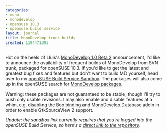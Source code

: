 ```yaml
---
categories:
- mono
- monodevelop
- opensuse 10.3
- opensuse build service
layout: journal
title: MonoDevelop trunk builds
created: 1194471395
---
```

Hot on the heels of Lluis's <a href="http://foodformonkeys.blogspot.com/2007/11/monodevelop-beta-2.html">MonoDevelop 1.0 Beta 2</a> announcement, I'd like to announce the availability of frequent builds of MonoDevelop from SVN trunk, packaged for openSUSE 10.3. If you'd like to get the latest and greatest bug fixes and features but don't want to build MD yourself, head over to my <a href="https://build.opensuse.org/project/show?project=home%3AMJHutchinson">openSUSE Build Service Sandbox</a>. The packages will also come up in the openSUSE search for <a href="http://software.opensuse.org/search?p=1&q=monodevelop&baseproject=openSUSE%3A10.3"> MonoDevelop packages</a>.

Warning: these packages are not guaranteed to be stable, though I'll try to push only usable revisions. I may also enable and disable features at a whim, e.g. disabling the Boo binding and MonoDevelop.Database addin in order to enable GtkSourceView 2 support.

<em> Update: the sandbox link currently requires that you're logged into the openSUSE Build Service, so here's a <a href="http://download.opensuse.org/repositories/home:/MJHutchinson/openSUSE_10.3/">direct link to the repository</a></em>.<!--break-->
